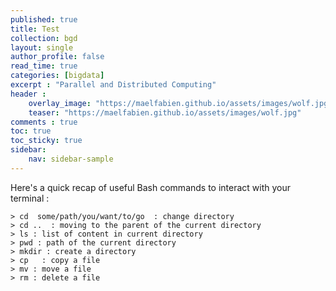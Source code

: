```yaml
---
published: true
title: Test
collection: bgd
layout: single
author_profile: false
read_time: true
categories: [bigdata]
excerpt : "Parallel and Distributed Computing"
header :
    overlay_image: "https://maelfabien.github.io/assets/images/wolf.jpg"
    teaser: "https://maelfabien.github.io/assets/images/wolf.jpg"
comments : true
toc: true
toc_sticky: true
sidebar:
    nav: sidebar-sample
---
```


Here's a quick recap of useful Bash commands to interact with your terminal :

```
> cd  some/path/you/want/to/go  : change directory
> cd ..  : moving to the parent of the current directory
> ls : list of content in current directory
> pwd : path of the current directory
> mkdir : create a directory
> cp   : copy a file
> mv : move a file
> rm : delete a file
````
